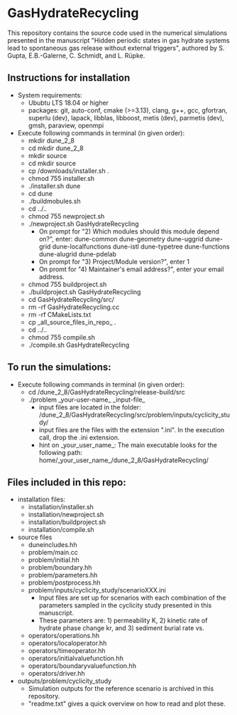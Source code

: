 # GasHydrateRecycling
This repository contains the source code used in the numerical simulations presented in the manuscript "Hidden periodic states in gas hydrate systems lead to spontaneous gas release without external triggers", authored by S. Gupta, E.B.-Galerne, C. Schmidt, and L. Rüpke.

## Instructions for installation
* System requirements: 
  * Ububtu LTS 18.04 or higher
  * packages: git, auto-conf, cmake (>=3.13), clang, g++, gcc, gfortran, superlu (dev), lapack, libblas, libboost, metis (dev), parmetis (dev), gmsh, paraview, openmpi 
* Execute following commands in terminal (in given order):
  * mkdir dune_2_8
  * cd mkdir dune_2_8
  * mkdir source
  * cd mkdir source
  * cp /downloads/installer.sh .
  * chmod 755 installer.sh
  * ./installer.sh dune
  * cd dune
  * ./buildmobules.sh
  * cd ../..
  * chmod 755 newproject.sh
  * ./newproject.sh GasHydrateRecycling
    * On prompt for "2) Which modules should this module depend on?", enter: dune-common dune-geometry dune-uggrid dune-grid dune-localfunctions dune-istl dune-typetree dune-functions dune-alugrid dune-pdelab
    * On prompt for "3) Project/Module version?", enter 1
    * On promt for "4) Maintainer's email address?", enter your email address.
  * chmod 755 buildproject.sh
  * ./buildproject.sh GasHydrateRecycling
  * cd GasHydrateRecycling/src/
  * rm -rf GasHydrateRecycling.cc
  * rm -rf CMakeLists.txt
  * cp \_all_source_files_in_repo\_ .
  * cd ../..
  * chmod 755 compile.sh
  * ./compile.sh GasHydrateRecycling

## To run the simulations:
* Execute following commands in terminal (in given order):
  * cd /dune_2_8/GasHydrateRecycling/release-build/src
  * ./problem \_your-user-name\_ \_input-file\_  
    * input files are located in the folder: /dune_2_8/GasHydrateRecycling/src/problem/inputs/cyclicity_study/
    * input files are the files with the extension ".ini". In the execution call, drop the .ini extension.
    * hint on \_your_user_name\_: The main executable looks for the following path: home/\_your_user_name\_/dune_2_8/GasHydrateRecycling/

## Files included in this repo:
* installation files:
  * installation/installer.sh
  * installation/newproject.sh
  * installation/buildproject.sh
  * installation/compile.sh
* source files 
  * duneincludes.hh
  * problem/main.cc
  * problem/initial.hh
  * problem/boundary.hh
  * problem/parameters.hh
  * problem/postprocess.hh
  * problem/inputs/cyclicity_study/scenarioXXX.ini 
    * Input files are set up for scenarios with each combination of the parameters sampled in the cyclicity study presented in this manuscript.
    * These parameters are: 1) permeability K, 2) kinetic rate of hydrate phase change kr, and 3) sediment burial rate vs.
  * operators/operations.hh
  * operators/localoperator.hh
  * operators/timeoperator.hh
  * operators/initialvaluefunction.hh
  * operators/boundaryvaluefunction.hh
  * operators/driver.hh
* outputs/problem/cyclicity_study
  *  Simulation outputs for the reference scenario is archived in this repository.
  *  "readme.txt" gives a quick overview on how to read and plot these.
